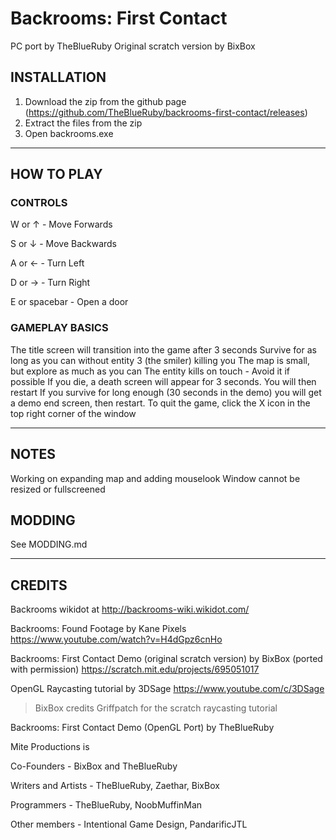 # Backrooms: First Contact

PC port by TheBlueRuby 
Original scratch version by BixBox

## INSTALLATION
1. Download the zip from the github page (https://github.com/TheBlueRuby/backrooms-first-contact/releases)
2. Extract the files from the zip
3. Open backrooms.exe

---

## HOW TO PLAY

### CONTROLS
W or ↑		  - Move Forwards

S or ↓		  - Move Backwards

A or ←		  - Turn Left

D or →		  - Turn Right

E or spacebar - Open a door
	
### GAMEPLAY BASICS
The title screen will transition into the game after 3 seconds
Survive for as long as you can without entity 3 (the smiler) killing you
The map is small, but explore as much as you can
The entity kills on touch - Avoid it if possible
If you die, a death screen will appear for 3 seconds. You will then restart
If you survive for long enough (30 seconds in the demo) you will get a demo end screen, then restart.
To quit the game, click the X icon in the top right corner of the window

---

## NOTES
Working on expanding map and adding mouselook
Window cannot be resized or fullscreened

## MODDING
See MODDING.md

---

## CREDITS

Backrooms wikidot at http://backrooms-wiki.wikidot.com/

Backrooms: Found Footage by Kane Pixels
https://www.youtube.com/watch?v=H4dGpz6cnHo

Backrooms: First Contact Demo (original scratch version) by BixBox (ported with permission)
https://scratch.mit.edu/projects/695051017

OpenGL Raycasting tutorial by 3DSage
https://www.youtube.com/c/3DSage

> BixBox credits Griffpatch for the scratch raycasting tutorial

Backrooms: First Contact Demo (OpenGL Port) by TheBlueRuby

Mite Productions is

Co-Founders - BixBox and TheBlueRuby

Writers and Artists - TheBlueRuby, Zaethar, BixBox

Programmers - TheBlueRuby, NoobMuffinMan

Other members - Intentional Game Design, PandarificJTL